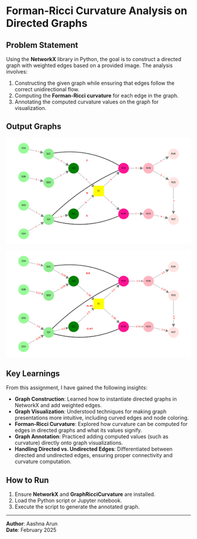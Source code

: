 # Forman-Ricci Curvature Analysis on Directed Graphs

## Problem Statement

Using the **NetworkX** library in Python, the goal is to construct a directed graph with weighted edges based on a provided image. The analysis involves:

1. Constructing the given graph while ensuring that edges follow the correct unidirectional flow.
2. Computing the **Forman-Ricci curvature** for each edge in the graph.
3. Annotating the computed curvature values on the graph for visualization.

## Output Graphs

![Graph Input](images/InputGraph.png)

![Graph Output](images/OutputGraph.png)

## Key Learnings

From this assignment, I have gained the following insights:

- **Graph Construction**: Learned how to instantiate directed graphs in NetworkX and add weighted edges.
- **Graph Visualization**: Understood techniques for making graph presentations more intuitive, including curved edges and node coloring.
- **Forman-Ricci Curvature**: Explored how curvature can be computed for edges in directed graphs and what its values signify.
- **Graph Annotation**: Practiced adding computed values (such as curvature) directly onto graph visualizations.
- **Handling Directed vs. Undirected Edges**: Differentiated between directed and undirected edges, ensuring proper connectivity and curvature computation.

## How to Run

1. Ensure **NetworkX** and **GraphRicciCurvature** are installed.
2. Load the Python script or Jupyter notebook.
3. Execute the script to generate the annotated graph.

---
**Author**: Aashna Arun  
**Date**: February 2025  
